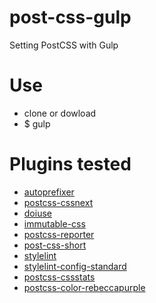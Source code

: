 # post-css-gulp
Setting PostCSS with Gulp

# Use
- clone or dowload 
- $ gulp

# Plugins tested
- [autoprefixer](https://github.com/postcss/autoprefixer)
- [postcss-cssnext](https://github.com/MoOx/postcss-cssnext)
- [doiuse](https://github.com/anandthakker/doiuse)
- [immutable-css](https://github.com/johnotander/immutable-css)
- [postcss-reporter](https://github.com/postcss/postcss-reporter)
- [post-css-short](https://github.com/jonathantneal/postcss-short)
- [stylelint](https://github.com/stylelint/stylelint)
- [stylelint-config-standard](https://github.com/stylelint/stylelint/blob/master/docs/user-guide/configuration.md)
- [postcss-cssstats](https://github.com/cssstats/postcss-cssstats)
- [postcss-color-rebeccapurple](https://github.com/postcss/postcss-color-rebeccapurple)
